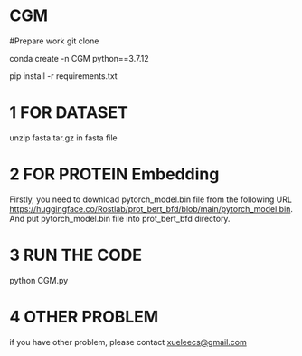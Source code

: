 # CGM

#Prepare work
git clone

conda create -n CGM python==3.7.12

pip install -r requirements.txt

# 1 FOR DATASET
unzip fasta.tar.gz in fasta file
# 2 FOR PROTEIN Embedding 
Firstly, you need to download pytorch_model.bin file from the following URL https://huggingface.co/Rostlab/prot_bert_bfd/blob/main/pytorch_model.bin. And put pytorch_model.bin file into prot_bert_bfd directory.

# 3 RUN THE CODE
python CGM.py

# 4 OTHER PROBLEM
if you have other problem, please contact xueleecs@gmail.com
